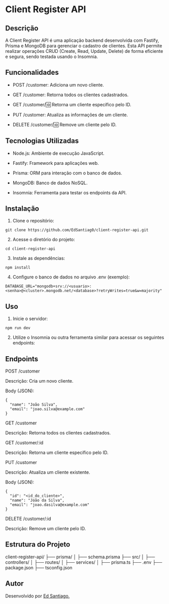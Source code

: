 # Client Register API

## Descrição

A Client Register API é uma aplicação backend desenvolvida com Fastify, Prisma e MongoDB para gerenciar o cadastro de clientes. Esta API permite realizar operações CRUD (Create, Read, Update, Delete) de forma eficiente e segura, sendo testada usando o Insomnia.

## Funcionalidades

- POST /customer: Adiciona um novo cliente.

- GET /customer: Retorna todos os clientes cadastrados.

- GET /customer/:id: Retorna um cliente específico pelo ID.

- PUT /customer: Atualiza as informações de um cliente.

- DELETE /customer/:id: Remove um cliente pelo ID.

## Tecnologias Utilizadas

- Node.js: Ambiente de execução JavaScript.

- Fastify: Framework para aplicações web.

- Prisma: ORM para interação com o banco de dados.

- MongoDB: Banco de dados NoSQL.

- Insomnia: Ferramenta para testar os endpoints da API.

## Instalação

1. Clone o repositório:

```
git clone https://github.com/EdSantiag0/client-register-api.git
```

2. Acesse o diretório do projeto:

```
cd client-register-api
```

3. Instale as dependências:

```
npm install
```

4. Configure o banco de dados no arquivo .env (exemplo):

```
DATABASE_URL="mongodb+srv://<usuario>:<senha>@<cluster>.mongodb.net/<database>?retryWrites=true&w=majority"
```

## Uso

1. Inicie o servidor:

```
npm run dev
```

2. Utilize o Insomnia ou outra ferramenta similar para acessar os seguintes endpoints:

## Endpoints

POST /customer

Descrição: Cria um novo cliente.

Body (JSON):

```
{
  "name": "João Silva",
  "email": "joao.silva@example.com"
}
```

GET /customer

Descrição: Retorna todos os clientes cadastrados.

GET /customer/:id

Descrição: Retorna um cliente específico pelo ID.

PUT /customer

Descrição: Atualiza um cliente existente.

Body (JSON):

```
{
  "id": "<id_do_cliente>",
  "name": "João da Silva",
  "email": "joao.dasilva@example.com"
}
```

DELETE /customer/:id

Descrição: Remove um cliente pelo ID.

## Estrutura do Projeto

client-register-api/
├── prisma/
│ ├── schema.prisma
├── src/
│ ├── controllers/
│ ├── routes/
│ ├── services/
│ ├── prisma.ts
├── .env
├── package.json
├── tsconfig.json

## Autor

Desenvolvido por [Ed Santiago.](https://github.com/EdSantiag0)
